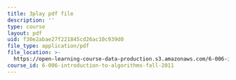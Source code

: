 ```yaml
---
title: 3play pdf file
description: ''
type: course
layout: pdf
uid: f30e2abae27f221845cd26ac10c939d0
file_type: application/pdf
file_location: >-
  https://open-learning-course-data-production.s3.amazonaws.com/6-006-introduction-to-algorithms-fall-2011/f30e2abae27f221845cd26ac10c939d0_QFcyt8fgQMU.pdf
course_id: 6-006-introduction-to-algorithms-fall-2011
---
```

